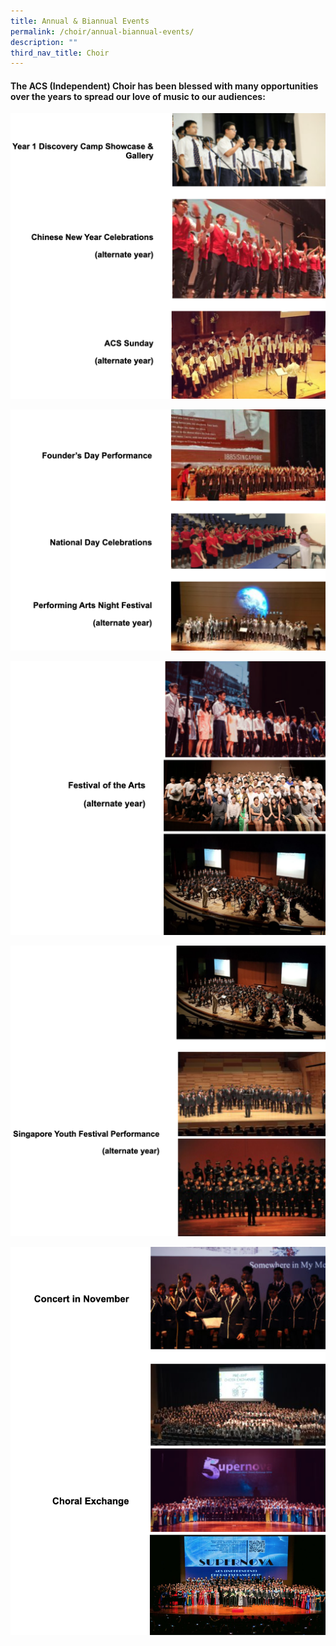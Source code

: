 ```yaml
---
title: Annual & Biannual Events
permalink: /choir/annual-biannual-events/
description: ""
third_nav_title: Choir
---
```

#### The ACS (Independent) Choir has been blessed with many opportunities over the years to spread our love of music to our audiences:

![](/images/choir1.png)

![](/images/choir2.png)

![](/images/choir3.png)

![](/images/choir4.png)

![](/images/choir5.png)